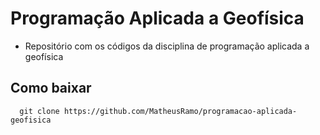 # Programação Aplicada a Geofísica
- Repositório com os códigos da disciplina de programação aplicada a geofísica
## Como baixar
```
  git clone https://github.com/MatheusRamo/programacao-aplicada-geofisica
```
